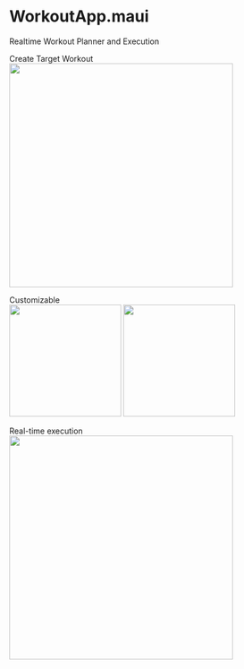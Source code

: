 # WorkoutApp.maui
Realtime Workout Planner and Execution

Create Target Workout
<br/><img src="https://github.com/patqnts/WorkoutApp.maui/assets/113108715/234a150f-1548-4d3f-9652-32962cff26f0" width="400"/>

Customizable 
<br/><img src="https://github.com/patqnts/WorkoutApp.maui/assets/113108715/a8c8ae83-cdd8-4e60-992f-93aa248a21f1" width="200"/>
<img src="https://github.com/patqnts/WorkoutApp.maui/assets/113108715/b4f6eede-d0e0-4f08-889a-857929b925b8" width="200"/>

Real-time execution
<br/><img src="https://github.com/patqnts/WorkoutApp.maui/assets/113108715/139850bd-37aa-4df1-a5ca-43d7cc38d848" width="400"/>
